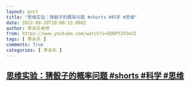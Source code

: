```yaml
---
layout: post
title: "思维实验：猜骰子的概率问题 #shorts #科学 #思维"
date: 2022-08-28T10:00:13.000Z
author: 李永乐老师
from: https://www.youtube.com/watch?v=EDDPt2VSm2I
tags: [ 李永乐 ]
comments: True
categories: [ 李永乐 ]
---
```

<!--1661680813000-->
[思维实验：猜骰子的概率问题 #shorts #科学 #思维](https://www.youtube.com/watch?v=EDDPt2VSm2I)
------

<div>

</div>
